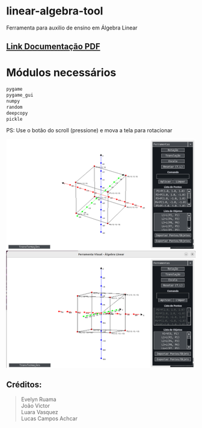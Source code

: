 # linear-algebra-tool
Ferramenta para auxilio de ensino em Álgebra Linear

## [Link Documentação PDF](https://github.com/AchcarLucas/linear-algebra-tool/blob/main/DOCUMENTA%C3%87%C3%83O.pdf)

# Módulos necessários<br />

```
pygame
pygame_gui
numpy
random
deepcopy
pickle
```
PS: Use o botão do scroll (pressione) e mova a tela para rotacionar

![alt preview](https://github.com/AchcarLucas/linear-algebra-tool/blob/main/img_example/preview.png?raw=true)
![alt preview](https://raw.githubusercontent.com/AchcarLucas/linear-algebra-tool/main/img_example/Captura%20de%20tela%20de%202023-08-26%2006-19-45.png)


## Créditos:
> Evelyn Ruama <br />
> João Victor <br />
> Luara Vasquez <br />
> Lucas Campos Achcar <br />
